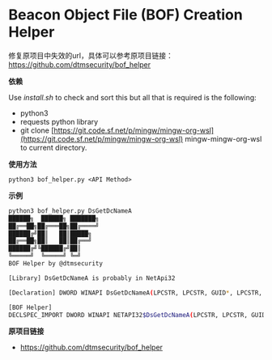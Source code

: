 # Beacon Object File (BOF) Creation Helper

修复原项目中失效的url，具体可以参考原项目链接：https://github.com/dtmsecurity/bof_helper

**依赖**

Use *install.sh* to check and sort this but all that is required is the following:

- python3
- requests python library
- git clone [https://git.code.sf.net/p/mingw/mingw-org-wsl](https://git.code.sf.net/p/mingw/mingw-org-wsl) mingw-mingw-org-wsl to current directory.

**使用方法**

```
python3 bof_helper.py <API Method>
```

**示例**

```bash
python3 bof_helper.py DsGetDcNameA
██████╗  ██████╗ ███████╗
██╔══██╗██╔═══██╗██╔════╝
██████╔╝██║   ██║█████╗
██╔══██╗██║   ██║██╔══╝
██████╔╝╚██████╔╝██║
╚═════╝  ╚═════╝ ╚═╝
BOF Helper by @dtmsecurity

[Library] DsGetDcNameA is probably in NetApi32

[Declaration] DWORD WINAPI DsGetDcNameA(LPCSTR, LPCSTR, GUID*, LPCSTR, ULONG, PDOMAIN_CONTROLLER_INFOA*);

[BOF Helper]
DECLSPEC_IMPORT DWORD WINAPI NETAPI32$DsGetDcNameA(LPCSTR, LPCSTR, GUID*, LPCSTR, ULONG, PDOMAIN_CONTROLLER_INFOA*);
```

**原项目链接**

- https://github.com/dtmsecurity/bof_helper

